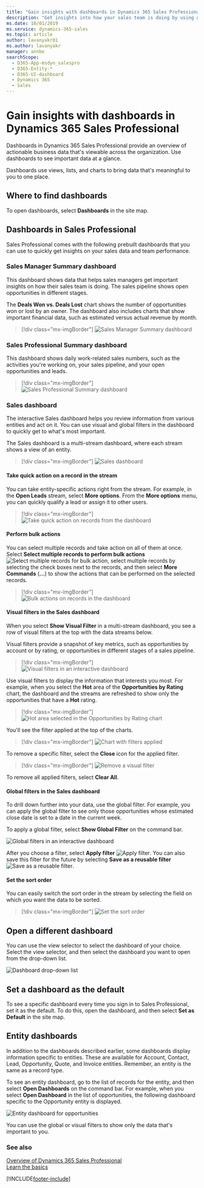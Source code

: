 ```yaml
---
title: "Gain insights with dashboards in Dynamics 365 Sales Professional | MicrosoftDocs"
description: "Get insights into how your sales team is doing by using dashboards in Dynamics 365 Sales Professional."
ms.date: 10/01/2019
ms.service: dynamics-365-sales
ms.topic: article
author: lavanyakr01
ms.author: lavanyakr
manager: annbe
searchScope: 
  - D365-App-msdyn_salespro
  - D365-Entity-*
  - D365-UI-dashboard
  - Dynamics 365
  - Sales
---
```


# Gain insights with dashboards in Dynamics 365 Sales Professional

Dashboards in Dynamics 365 Sales Professional provide an overview of actionable business data that's viewable across the organization. Use dashboards to see important data at a glance.

Dashboards use views, lists, and charts to bring data that's meaningful to you to one place.

## Where to find dashboards

To open dashboards, select **Dashboards** in the site map.

## Dashboards in Sales Professional

Sales Professional comes with the following prebuilt dashboards that you can use to quickly get insights on your sales data and team performance.

### Sales Manager Summary dashboard

This dashboard shows data that helps sales managers get important insights on how their sales team is doing. The sales pipeline shows open opportunities in different stages. 

The **Deals Won vs. Deals Lost** chart shows the number of opportunities won or lost by an owner. The dashboard also includes charts that show important financial data, such as estimated versus actual revenue by month.

> [!div class="mx-imgBorder"]
> ![Sales Manager Summary dashboard](media/sales-manager-summary-dashboard.png "Sales Manager Summary dashboard")

### Sales Professional Summary dashboard

This dashboard shows daily work-related sales numbers, such as the activities you're working on, your sales pipeline, and your open opportunities and leads.

> [!div class="mx-imgBorder"]
> ![Sales Professional Summary dashboard](media/sales-professional-summary-dashboard.png "Sales Professional Summary dashboard")

### Sales dashboard

The interactive Sales dashboard helps you review information from various entities and act on it. You can use visual and global filters in the dashboard to quickly get to what's most important.

The Sales dashboard is a multi-stream dashboard, where each stream shows a view of an entity. 
 
> [!div class="mx-imgBorder"]
> ![Sales dashboard](media/sales-dashboard-interactive.png "Sales dashboard")

#### Take quick action on a record in the stream

You can take entity-specific actions right from the stream. For example, in the **Open Leads** stream, select **More options**. From the **More options** menu, you can quickly qualify a lead or assign it to other users.

> [!div class="mx-imgBorder"]
> ![Take quick action on records from the dashboard](media/quick-action-dashboard.png "Take quick action on records from the dashboard")

#### Perform bulk actions

You can select multiple records and take action on all of them at once. Select **Select multiple records to perform bulk actions** ![Select multiple records for bulk action](media/select-multiple-records-bulk-action.png "Select multiple records for bulk action"), select multiple records by selecting the check boxes next to the records, and then select **More Commands** (**...**) to show the actions that can be performed on the selected records.
 
> [!div class="mx-imgBorder"]
> ![Bulk actions on records in the dashboard](media/bulk-actions-dashboard.png "Bulk actions on records in the dashboard")

#### Visual filters in the Sales dashboard

When you select **Show Visual Filter** in a multi-stream dashboard, you see a row of visual filters at the top with the data streams below. 

Visual filters provide a snapshot of key metrics, such as opportunities by account or by rating, or opportunities in different stages of a sales pipeline. 

> [!div class="mx-imgBorder"]
> ![Visual filters in an interactive dashboard](media/visual-filters-interactive-dashboard.png "Visual filters in an interactive dashboard")
 
Use visual filters to display the information that interests you most. For example, when you select the **Hot** area of the **Opportunities by Rating** chart, the dashboard and the streams are refreshed to show only the opportunities that have a **Hot** rating.

> [!div class="mx-imgBorder"]
> ![Hot area selected in the Opportunities by Rating chart](media/opportunities-by-rating-chart.png "Hot area selected in the Opportunities by Rating chart")
 
You'll see the filter applied at the top of the charts. 
 
> [!div class="mx-imgBorder"]
> ![Chart with filters applied](media/chart-with-visual-filters-applied.png "Chart with filters applied")

To remove a specific filter, select the **Close** icon for the applied filter.

> [!div class="mx-imgBorder"]
> ![Remove a visual filter](media/remove-visual-filters.png "Remove a visual filter")
 
To remove all applied filters, select **Clear All**.

#### Global filters in the Sales dashboard

To drill down further into your data, use the global filter. For example, you can apply the global filter to see only those opportunities whose estimated close date is set to a date in the current week. 

To apply a global filter, select **Show Global Filter** on the command bar.

![Global filters in an interactive dashboard](media/global-filters-interactive-dashboard.png "Global filters in an interactive dashboard")
 
After you choose a filter, select **Apply filter** ![Apply filter](media/apply-filter-icon.png "Apply filter"). You can also save this filter for the future by selecting **Save as a reusable filter** ![Save as a reusable filter](media/save-as-reusable-filter.png "Save as a reusable filter").

#### Set the sort order

You can easily switch the sort order in the stream by selecting the field on which you want the data to be sorted. 
 
> [!div class="mx-imgBorder"]
> ![Set the sort order](media/sort-order.png "Set the sort order")

## Open a different dashboard

You can use the view selector to select the dashboard of your choice. Select the view selector, and then select the dashboard you want to open from the drop-down list.

![Dashboard drop-down list](media/dashboard-drop-down-list.png "Dashboard drop-down list")

## Set a dashboard as the default

To see a specific dashboard every time you sign in to Sales Professional, set it as the default. To do this, open the dashboard, and then select **Set as Default** in the site map.

## Entity dashboards

In addition to the dashboards described earlier, some dashboards display information specific to entities. These are available for Account, Contact, Lead, Opportunity, Quote, and Invoice entities. Remember, an entity is the same as a record type.

To see an entity dashboard, go to the list of records for the entity, and then select **Open Dashboards** on the command bar. For example, when you select **Open Dashboard** in the list of opportunities, the following dashboard specific to the Opportunity entity is displayed.

![Entity dashboard for opportunities](media/opportunity-entity-dashboard.png "Entity dashboard for opportunities")

You can use the global or visual filters to show only the data that's important to you.

### See also

[Overview of Dynamics 365 Sales Professional](sales-professional-overview.md)<br>
[Learn the basics](learn-basics-sales-professional.md)  


[!INCLUDE[footer-include](../includes/footer-banner.md)]
